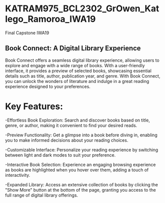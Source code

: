 # KATRAM975_BCL2302_GrOwen_Katlego_Ramoroa_IWA19
 Final Capstone IWA19
 
## Book Connect: A Digital Library Experience
Book Connect offers a seamless digital library experience, allowing users to explore and engage with a wide range of books. With a user-friendly interface, it provides a preview of selected books, showcasing essential details such as title, author, publication year, and genre. With Book Connect, you can unlock the wonders of literature and indulge in a great reading experience designed  to your preferences.

# Key Features:

-Effortless Book Exploration: Search and discover books based on title, genre, or author, making it convenient to find your desired reads.

-Preview Functionality: Get a glimpse into a book before diving in, enabling you to make informed decisions about your reading choices.

-Customizable Interface: Personalize your reading experience by switching between light and dark modes to suit your preference.

-Interactive Book Selection: Experience an engaging browsing experience as books are highlighted when you hover over them, adding a touch of interactivity.

-Expanded Library: Access an extensive collection of books by clicking the "Show More" button at the bottom of the page, granting you access to the full range of digital library offerings.






